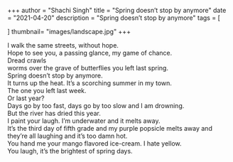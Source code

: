 +++
author = "Shachi Singh"
title = "Spring doesn’t stop by anymore"
date = "2021-04-20"
description = "Spring doesn’t stop by anymore"
tags = [
    
]
thumbnail= "images/landscape.jpg"
+++

I walk the same streets, without hope. <br>
Hope to see you, a passing glance, my game of chance.<br> 
Dread crawls<br> 
worms over the grave of butterflies you left last spring. <br>
Spring doesn’t stop by anymore.<br> 
It turns up the heat. It’s a scorching summer in my town.<br> 
The one you left last week.<br>
Or last year? <br>
Days go by too fast, days go by too slow and I am drowning. <br>
But the river has dried this year. <br>
I paint your laugh. I’m underwater and it melts away. <br>
It’s the third day of fifth grade and my purple popsicle melts away and they’re all laughing and it’s too damn hot.<br>
You hand me your mango flavored ice-cream. I hate yellow. <br>
You laugh, it’s  the brightest of spring days.



